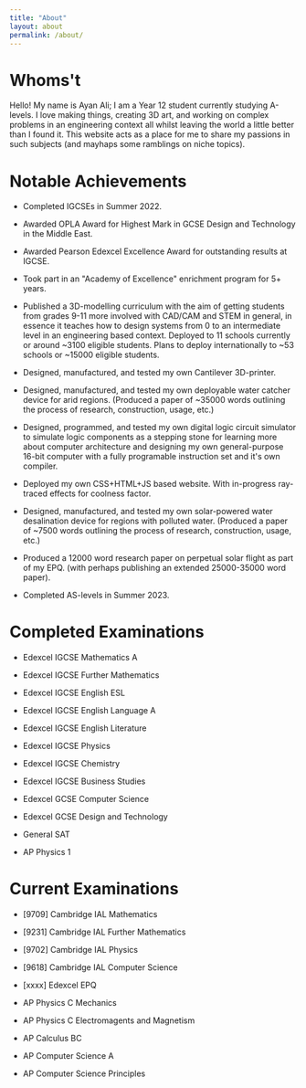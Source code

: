 ```yaml
---
title: "About"
layout: about
permalink: /about/
---
```

# Whoms't
Hello! My name is Ayan Ali; I am a Year 12 student currently studying A-levels. I love making things, creating 3D art, and working on complex problems in an engineering context all whilst leaving the world a little better than I found it. This website acts as a place for me to share my passions in such subjects (and mayhaps some ramblings on niche topics).

# Notable Achievements
- Completed IGCSEs in Summer 2022.
- Awarded OPLA Award for Highest Mark in GCSE Design and Technology in the Middle East.
- Awarded Pearson Edexcel Excellence Award for outstanding results at IGCSE.
- Took part in an "Academy of Excellence" enrichment program for 5+ years.

- Published a 3D-modelling curriculum with the aim of getting students from grades 9-11 more involved with CAD/CAM and STEM in general, in essence it teaches how to design systems from 0 to an intermediate level in an engineering based context. Deployed to 11 schools currently or around ~3100 eligible students. Plans to deploy internationally to ~53 schools or ~15000 eligible students.
- Designed, manufactured, and tested my own Cantilever 3D-printer.
- Designed, manufactured, and tested my own deployable water catcher device for arid regions. (Produced a paper of ~35000 words outlining the process of research, construction, usage, etc.)
- Designed, programmed, and tested my own digital logic circuit simulator to simulate logic components as a stepping stone for learning more about computer architecture and designing my own general-purpose 16-bit computer with a fully programable instruction set and it's own compiler.
- Deployed my own CSS+HTML+JS based website. With in-progress ray-traced effects for coolness factor.
- Designed, manufactured, and tested my own solar-powered water desalination device for regions with polluted water. (Produced a paper of ~7500 words outlining the process of research, construction, usage, etc.)

- Produced a 12000 word research paper on perpetual solar flight as part of my EPQ. (with perhaps publishing an extended 25000-35000 word paper).
- Completed AS-levels in Summer 2023.

# Completed Examinations
- Edexcel IGCSE Mathematics A
- Edexcel IGCSE Further Mathematics
- Edexcel IGCSE English ESL
- Edexcel IGCSE English Language A
- Edexcel IGCSE English Literature
- Edexcel IGCSE Physics
- Edexcel IGCSE Chemistry
- Edexcel IGCSE Business Studies
- Edexcel GCSE Computer Science
- Edexcel GCSE Design and Technology

- General SAT
- AP Physics 1

# Current Examinations
- [9709] Cambridge IAL Mathematics
- [9231] Cambridge IAL Further Mathematics
- [9702] Cambridge IAL Physics
- [9618] Cambridge IAL Computer Science
- [xxxx] Edexcel EPQ

- AP Physics C Mechanics
- AP Physics C Electromagents and Magnetism
- AP Calculus BC
- AP Computer Science A
- AP Computer Science Principles